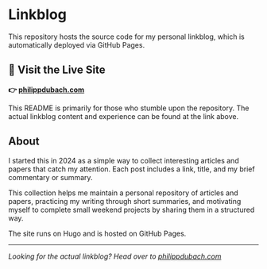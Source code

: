 # Linkblog

This repository hosts the source code for my personal linkblog, which is automatically deployed via GitHub Pages.

## 🔗 Visit the Live Site

**👉 [philippdubach.com](https://philippdubach.com)**

This README is primarily for those who stumble upon the repository. The actual linkblog content and experience can be found at the link above.

## About

I started this in 2024 as a simple way to collect interesting articles and papers that catch my attention. Each post includes a link, title, and my brief commentary or summary.

This collection helps me maintain a personal repository of articles and papers, practicing my writing through short summaries, and motivating myself to complete small weekend projects by sharing them in a structured way.

The site runs on Hugo and is hosted on GitHub Pages.

---

*Looking for the actual linkblog? Head over to [philippdubach.com](https://philippdubach.com)*

